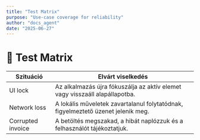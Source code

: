 ```yaml
---
title: "Test Matrix"
purpose: "Use-case coverage for reliability"
author: "docs_agent"
date: "2025-06-27"
---
```


# 🧪 Test Matrix

| Szituáció        | Elvárt viselkedés                                                                 |
|------------------|----------------------------------------------------------------------------------|
| UI lock          | Az alkalmazás újra fókuszálja az aktív elemet vagy visszaáll alapállapotba.       |
| Network loss     | A lokális műveletek zavartalanul folytatódnak, figyelmeztető üzenet jelenik meg. |
| Corrupted invoice| A betöltés megszakad, a hibát naplózzuk és a felhasználót tájékoztatjuk.          |

